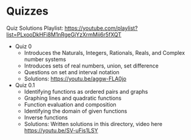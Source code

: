 # Quizzes

Quiz Solutions Playlist: https://youtube.com/playlist?list=PLxooDkHFi8M1nRgeGjYzXrmMii6r5fXQT

- Quiz 0 
  - Introduces the Naturals, Integers, Rationals, Reals, and Complex number systems
  - Introduces sets of real numbers, union, set difference
  - Questions on set and interval notation
  - Solutions: https://youtu.be/aggw-FLA0jo
- Quiz 0.1
  - Identifying functions as ordered pairs and graphs
  - Graphing lines and quadratic functions
  - Function evaluation and composition
  - Identifying the domain of given functions
  - Inverse functions 
  - Solutions: Written solutions in this directory, video here https://youtu.be/SV-uFis1LSY
